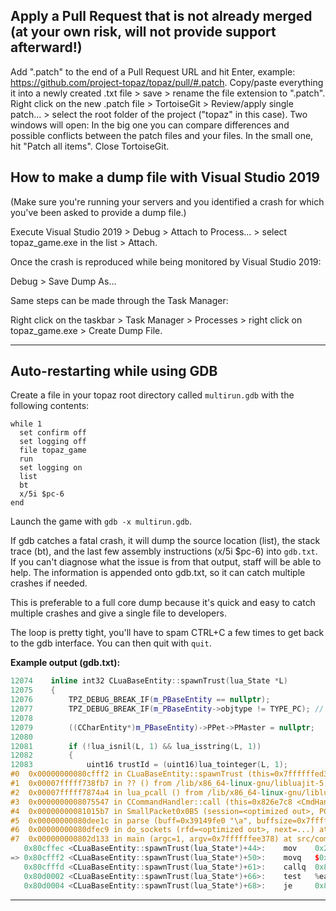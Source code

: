 ## Apply a Pull Request that is not already merged (**at your own risk, will not provide support afterward!**)

Add ".patch" to the end of a Pull Request URL and hit Enter, example:
https://github.com/project-topaz/topaz/pull/#.patch.
Copy/paste everything it into a newly created .txt file > save > rename the file extension to ".patch".
Right click on the new .patch file > TortoiseGit > Review/apply single patch... > select the root folder of the project ("topaz" in this case).
Two windows will open:
In the big one you can compare differences and possible conflicts between the patch files and your files.
In the small one, hit "Patch all items".
Close TortoiseGit.

## How to make a dump file with Visual Studio 2019

(Make sure you're running your servers and you identified a crash for which you've been asked to provide a dump file.)

Execute Visual Studio 2019 > Debug > Attach to Process... > select topaz_game.exe in the list > Attach.

Once the crash is reproduced while being monitored by Visual Studio 2019:

Debug > Save Dump As...

Same steps can be made through the Task Manager:

Right click on the taskbar > Task Manager > Processes > right click on topaz_game.exe > Create Dump File.

---

## Auto-restarting while using GDB

Create a file in your topaz root directory called `multirun.gdb` with the following contents:
```gdb
while 1
  set confirm off
  set logging off 
  file topaz_game
  run
  set logging on
  list
  bt
  x/5i $pc-6
end
```

Launch the game with `gdb -x multirun.gdb`.

If gdb catches a fatal crash, it will dump the source location (list), the stack trace (bt), and the last few assembly instructions (x/5i $pc-6) into `gdb.txt`. If you can't diagnose what the issue is from that output, staff will be able to help. The information is appended onto gdb.txt, so it can catch multiple crashes if needed.

This is preferable to a full core dump because it's quick and easy to catch multiple crashes and give a single file to developers.

The loop is pretty tight, you'll have to spam CTRL+C a few times to get back to the gdb interface. You can then quit with `quit`.

**Example output (gdb.txt):**
```cpp
12074    inline int32 CLuaBaseEntity::spawnTrust(lua_State *L)
12075    {
12076        TPZ_DEBUG_BREAK_IF(m_PBaseEntity == nullptr);
12077        TPZ_DEBUG_BREAK_IF(m_PBaseEntity->objtype != TYPE_PC); // only PCs can spawn trusts
12078    
12079        ((CCharEntity*)m_PBaseEntity)->PPet->PMaster = nullptr;
12080    
12081        if (!lua_isnil(L, 1) && lua_isstring(L, 1))
12082        {
12083            uint16 trustId = (uint16)lua_tointeger(L, 1);
#0  0x00000000080cfff2 in CLuaBaseEntity::spawnTrust (this=0x7ffffffed3b8, L=0x7ffe0378) at src/map/lua/lua_baseentity.cpp:12079
#1  0x00007fffff738fb7 in ?? () from /lib/x86_64-linux-gnu/libluajit-5.1.so.2
#2  0x00007fffff7874a4 in lua_pcall () from /lib/x86_64-linux-gnu/libluajit-5.1.so.2
#3  0x0000000008075547 in CCommandHandler::call (this=0x826e7c8 <CmdHandler>, PChar=PChar@entry=0x393785b0, commandline=0x3914a023 "crash") at src/map/commandhandler.cpp:225
#4  0x00000000081015b7 in SmallPacket0x0B5 (session=<optimized out>, PChar=0x393785b0, data=...) at src/map/packets/basic.h:144
#5  0x00000000080dee1c in parse (buff=0x39149fe0 "\a", buffsize=0x7ffffffeded0, from=<optimized out>, map_session_data=0x39374e10) at src/map/../common/socket.h:295
#6  0x00000000080dfec9 in do_sockets (rfd=<optimized out>, next=...) at src/map/map.cpp:381
#7  0x000000000802d133 in main (argc=1, argv=0x7ffffffee378) at src/common/kernel.cpp:268
   0x80cffec <CLuaBaseEntity::spawnTrust(lua_State*)+44>:    mov    0x248(%rax),%eax
=> 0x80cfff2 <CLuaBaseEntity::spawnTrust(lua_State*)+50>:    movq   $0x0,0x250(%rax)
   0x80cfffd <CLuaBaseEntity::spawnTrust(lua_State*)+61>:    callq  0x801a230 <lua_type@plt>
   0x80d0002 <CLuaBaseEntity::spawnTrust(lua_State*)+66>:    test   %eax,%eax
   0x80d0004 <CLuaBaseEntity::spawnTrust(lua_State*)+68>:    je     0x80d0017 <CLuaBaseEntity::spawnTrust(lua_State*)+87>
```

---
